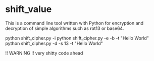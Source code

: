 # shift_value

This is a command line tool written with Python for encryption and decryption of simple algorithms such as rot13 or base64. 


python shift_cipher.py -i
python shift_cipher.py -e -b -t "Hello World"
python shift_cipher.py -d -s 13 -t "Hello World"


!! WARNING !! very shitty code ahead
